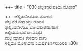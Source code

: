 +++
title = "030 ಚೆಲ್ಲಿತವನೀಪತಿಯ ಮೋಹರ"

+++
ಚೆಲ್ಲಿತವನೀಪತಿಯ ಮೋಹರ  
ವೆಲ್ಲ ನೆರೆ ನುಗ್ಗಾಯ್ತು ರಾಯನ  
ಘಲ್ಲಿಸಿದನೇಳೆಂಟು ಬಾಣದಲೀತನಡಿಗಡಿಗೆ  
ಅಲ್ಲಿಯದುಭುತ ರಣವನಪ್ರತಿ  
ಮಲ್ಲ ಮಾರುತಿ ಕೇಳಿದನು ಮಗು  
ಳಲ್ಲಿಯೇ ಮೊಳಗಿದನು ನಿಮಿಷಕೆ ಕರ್ಣನಿದಿರಿನಲಿ      ॥30॥